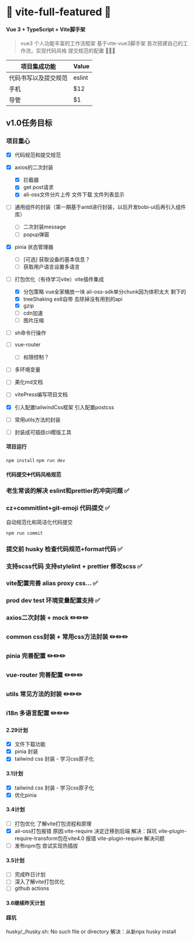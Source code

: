 # 💎 vite-full-featured 💎

#### Vue 3 + TypeScript + Vite脚手架

> vue3 个人功能丰富的工作流框架 基于vite-vue3脚手架
> 首次搭建自己的工作流，实现代码风格 提交规范的配置 🎉🎉🎉

| 项目集成功能         | Value  |
| -------------------- | ------ |
| 代码书写以及提交规范 | eslint |
| 手机                 | $12    |
| 导管                 | $1     |

## v1.0任务目标

### 项目重心

- [x] 代码规范和提交规范
- [x] axios的二次封装

  - [x] 拦截器
  - [x] get post请求
  - [x] ali-oss文件分片上传 文件下载 文件列表显示

- [ ] 通用组件的封装（第一期基于antd进行封装，以后开发bobi-ui后再引入组件库）
  - [ ] 二次封装message
  - [ ] popup弹窗
- [x] pinia 状态管理器
  - [ ] [可选] 获取设备的基本信息？
  - [ ] 获取用户语言设置多语言
- [ ] 打包优化（有待学习vite）vite插件集成
  - [x] 分包策略 vue全家桶放一块 ali-oss-sdk单分chunk因为体积太大 剩下的
  - [x] treeShaking es6自带 去除掉没有用到的api
  - [x] gzip
  - [ ] cdn加速
  - [ ] 图片压缩
- [ ] sh命令行操作
- [ ] vue-router
  - [ ] 权限控制？
- [ ] 多环境变量
- [ ] 美化md文档
- [ ] vitePress编写项目文档
- [x] 引入配置tailwindCss框架 引入配置postcss
- [ ] 常用utils方法的封装
- [ ] 封装成可插拔cli模版工具

#### 项目运行

`npm install`
`npm run dev`

#### 代码提交➕代码风格规范

### 老生常谈的解决 eslint和prettier的冲突问题 ✅

### cz+commitlint+git-emoji 代码提交 ✅

自动规范化和简洁化代码提交

`npm run commit`

### 提交前 husky 检查代码规范+format代码 ✅

### 支持scss代码 支持stylelint + prettier 修改scss ✅

### vite配置完善 alias proxy css... ✅

### prod dev test 环境变量配置支持 ✅

### axios二次封装 + mock ✏️✏️✏️

### common css封装 + 常用css方法封装 ✏️✏️✏️

### pinia 完善配置 ✏️✏️✏️

### vue-router 完善配置 ✏️✏️✏️

### utils 常见方法的封装 ✏️✏️✏️

### i18n 多语言配置 ✏️✏️✏️

#### 2.29计划

- [x] 文件下载功能
- [x] pinia 封装
- [x] tailwind css 封装 - 学习css原子化

#### 3.1计划

- [x] tailwind css 封装 - 学习css原子化
- [x] 优化pinia

#### 3.4计划

- [ ] 打包优化 了解vite打包流程和原理
- [x] ali-oss打包报错 原因:vite-require 决定迁移到后端 解决：踩坑 vite-plugin-require-transform包在vite4.0 报错 vite-plugin-require 解决问题
- [ ] 发布npm包 尝试实现热插拔

#### 3.5计划

- [ ] 完成昨日计划
- [ ] 深入了解vite打包优化
- [ ] github actions

#### 3.6继续昨天计划

#### 踩坑 
husky/_/husky.sh: No such file or directory
解决：从新npx husky install